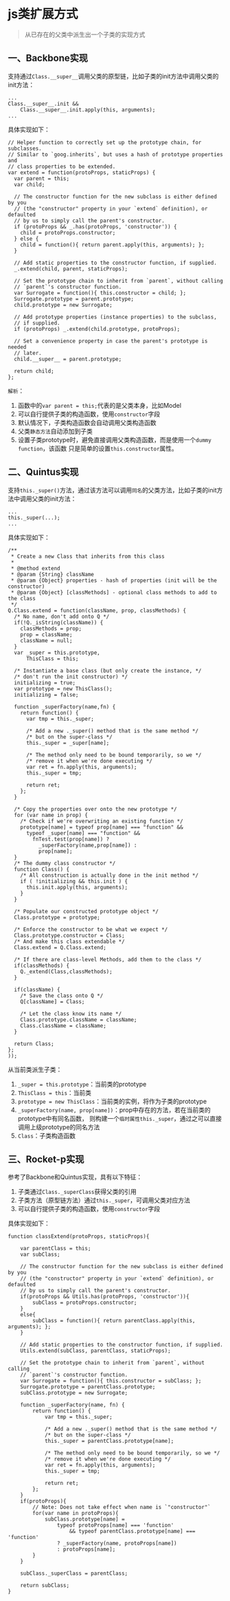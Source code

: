 # js类扩展方式

> 从已存在的父类中派生出一个子类的实现方式 

## 一、Backbone实现

支持通过`Class.__super__`调用父类的原型链，比如子类的init方法中调用父类的init方法：

    ...
    Class.__super__.init &&
        Class.__super__.init.apply(this, arguments);
    ... 

具体实现如下：

    // Helper function to correctly set up the prototype chain, for subclasses.
    // Similar to `goog.inherits`, but uses a hash of prototype properties and
    // class properties to be extended.
    var extend = function(protoProps, staticProps) {
      var parent = this;
      var child;

      // The constructor function for the new subclass is either defined by you
      // (the "constructor" property in your `extend` definition), or defaulted
      // by us to simply call the parent's constructor.
      if (protoProps && _.has(protoProps, 'constructor')) {
        child = protoProps.constructor;
      } else {
        child = function(){ return parent.apply(this, arguments); };
      }

      // Add static properties to the constructor function, if supplied.
      _.extend(child, parent, staticProps);

      // Set the prototype chain to inherit from `parent`, without calling
      // `parent`'s constructor function.
      var Surrogate = function(){ this.constructor = child; };
      Surrogate.prototype = parent.prototype;
      child.prototype = new Surrogate;

      // Add prototype properties (instance properties) to the subclass,
      // if supplied.
      if (protoProps) _.extend(child.prototype, protoProps);

      // Set a convenience property in case the parent's prototype is needed
      // later.
      child.__super__ = parent.prototype;

      return child;
    };

`解析`：

1. 函数中的`var parent = this;`代表的是父类本身，比如Model
2. 可以自行提供子类的构造函数，使用`constructor`字段
3. 默认情况下，子类构造函数会自动调用父类构造函数
4. 父类`静态方法`自动添加到子类
5. 设置子类prototype时，避免直接调用父类构造函数，而是使用一个`dummy function`，该函数
    只是简单的设置`this.constructor`属性。





## 二、Quintus实现

支持`this._super()`方法，通过该方法可以调用`同名`的父类方法，比如子类的init方法中调用父类的init方法：

    ...
    this._super(...);
    ... 

具体实现如下：


    /**
     * Create a new Class that inherits from this class
     *
     * @method extend
     * @param {String} className
     * @param {Object} properties - hash of properties (init will be the constructor)
     * @param {Object} [classMethods] - optional class methods to add to the class
     */
    Q.Class.extend = function(className, prop, classMethods) {
      /* No name, don't add onto Q */
      if(!Q._isString(className)) {
        classMethods = prop;
        prop = className;
        className = null;
      }
      var _super = this.prototype,
          ThisClass = this;

      /* Instantiate a base class (but only create the instance, */
      /* don't run the init constructor) */
      initializing = true;
      var prototype = new ThisClass();
      initializing = false;

      function _superFactory(name,fn) {
        return function() {
          var tmp = this._super;

          /* Add a new ._super() method that is the same method */
          /* but on the super-class */
          this._super = _super[name];

          /* The method only need to be bound temporarily, so we */
          /* remove it when we're done executing */
          var ret = fn.apply(this, arguments);
          this._super = tmp;

          return ret;
        };
      }

      /* Copy the properties over onto the new prototype */
      for (var name in prop) {
        /* Check if we're overwriting an existing function */
        prototype[name] = typeof prop[name] === "function" &&
          typeof _super[name] === "function" &&
            fnTest.test(prop[name]) ?
              _superFactory(name,prop[name]) :
              prop[name];
      }
      /* The dummy class constructor */
      function Class() {
        /* All construction is actually done in the init method */
        if ( !initializing && this.init ) {
          this.init.apply(this, arguments);
        }
      }

      /* Populate our constructed prototype object */
      Class.prototype = prototype;

      /* Enforce the constructor to be what we expect */
      Class.prototype.constructor = Class;
      /* And make this class extendable */
      Class.extend = Q.Class.extend;

      /* If there are class-level Methods, add them to the class */
      if(classMethods) {
        Q._extend(Class,classMethods);
      }

      if(className) {
        /* Save the class onto Q */
        Q[className] = Class;

        /* Let the class know its name */
        Class.prototype.className = className;
        Class.className = className;
      }

      return Class;
    };
    ));


从当前类派生子类：

1. `_super = this.prototype`：当前类的prototype
2. `ThisClass = this`：当前类
3. `prototype = new ThisClass`：当前类的实例，将作为子类的prototype
4. `_superFactory(name, prop[name])`：prop中存在的方法，若在当前类的prototype中有同名函数，
    则构建一个`临时属性this._super`，通过之可以直接调用上级prototype的同名方法
5. `Class`：子类构造函数




## 三、Rocket-p实现

参考了Backbone和Quintus实现，具有以下特征：
1. 子类通过`Class._superClass`获得父类的引用
2. 子类方法（原型链方法）通过`this._super`，可调用父类对应方法 
3. 可以自行提供子类的构造函数，使用`constructor`字段

具体实现如下：

    function classExtend(protoProps, staticProps){
                                                 
        var parentClass = this;                  
        var subClass;

        // The constructor function for the new subclass is either defined by you
        // (the "constructor" property in your `extend` definition), or defaulted
        // by us to simply call the parent's constructor.
        if(protoProps && Utils.has(protoProps, 'constructor')){
            subClass = protoProps.constructor;   
        }
        else{
            subClass = function(){ return parentClass.apply(this, arguments); }; 
        }
        
        // Add static properties to the constructor function, if supplied.
        Utils.extend(subClass, parentClass, staticProps);

        // Set the prototype chain to inherit from `parent`, without calling
        // `parent`'s constructor function.
        var Surrogate = function(){ this.constructor = subClass; }; 
        Surrogate.prototype = parentClass.prototype;  
        subClass.prototype = new Surrogate;

        function _superFactory(name, fn) {
            return function() {
                var tmp = this._super;

                /* Add a new ._super() method that is the same method */
                /* but on the super-class */
                this._super = parentClass.prototype[name];    

                /* The method only need to be bound temporarily, so we */
                /* remove it when we're done executing */     
                var ret = fn.apply(this, arguments);          
                this._super = tmp;

                return ret;
            };
        }
        if(protoProps){
            // Note: Does not take effect when name is `"constructor"`
            for(var name in protoProps){
                subClass.prototype[name] = 
                    typeof protoProps[name] === 'function'        
                        && typeof parentClass.prototype[name] === 'function'
                    ? _superFactory(name, protoProps[name])       
                    : protoProps[name];
            }
        }

        subClass._superClass = parentClass;

        return subClass;
    }
